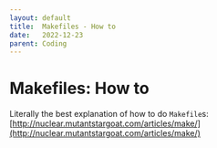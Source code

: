 ```yaml
---
layout: default
title:  Makefiles - How to
date:   2022-12-23
parent: Coding
---
```


# Makefiles: How to

Literally the best explanation of how to do `Makefile`s: [http://nuclear.mutantstargoat.com/articles/make/](http://nuclear.mutantstargoat.com/articles/make/)

